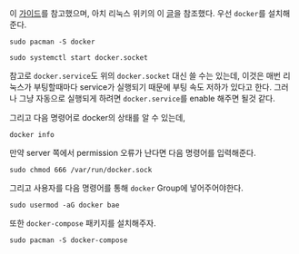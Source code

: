 이 [가이드](https://docs.spring.io/spring-boot/reference/features/dev-services.html#features.dev-services.docker-compose)를 참고했으며, 아치 리눅스 위키의 이 [글](https://wiki.archlinux.org/title/Docker)을 참조했다.
우선 `docker`를 설치해준다.
```
sudo pacman -S docker
```

```
sudo systemctl start docker.socket
```
참고로 `docker.service`도 위의 `docker.socket` 대신 쓸 수는 있는데, 이것은 매번 리눅스가 부팅할때마다 service가 실행되기 때문에 부팅 속도 저하가 있다고 한다. 그러나 그냥 자동으로 실행되게 하려면 `docker.service`를 enable 해주면 될것 같다.

그리고 다음 명령어로 docker의 상태를 알 수 있는데,
```
docker info
```

만약 server 쪽에서 permission 오류가 난다면 다음 명령어를 입력해준다.
```
sudo chmod 666 /var/run/docker.sock
```
그리고 사용자를 다음 명령어를 통해 `docker` Group에 넣어주어야한다.
```
sudo usermod -aG docker bae
```

또한 `docker-compose` 패키지를 설치해주자.
```
sudo pacman -S docker-compose
```
